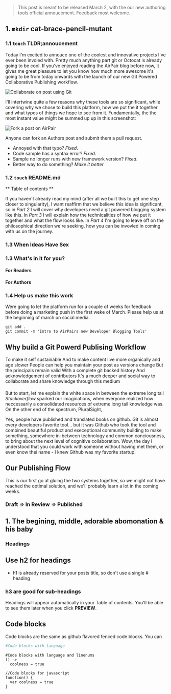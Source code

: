 > This post is meant to be released March 2, with the our new authoring tools official annoucement. Feedback most welcome.

## 1. `mkdir` cat-brace-pencil-mutant

### 1.1 `touch` TLDR;annoucement

Today I'm excited to annouce one of the coolest and innovative projects I've ever been involed with. Pretty much anything part git or Octocat is already going to be cool. If you've enjoyed reading the AirPair blog before now, it gives me great pleasure to let you know how much more awesome it's going to be from today onwards with the launch of our new Git Powered Collaborative Publishing workflow.

![Collaborate on post using Git](/static/img/pages/posts/post-authoring-flow.png)

I'll intertwine quite a few reasons why these tools are so significant, while covering why we chose to build this platform, how we put the it together and what types of things we hope to see from it. Fundamentally, the the most instant value might be summed up up in this screenshot:

![Fork a post on AirPair](/static/img/pages/posts/fork-post-dymo.png)

Anyone can fork an Authors post and submit them a pull request. 

- Annoyed with that typo? *Fixed*. 
- Code sample has a syntax error? *Fixed*.
- Sample no longer runs with new framework version? *Fixed*.
- Better way to do something? *Make it better*

### 1.2 `touch` README.md

** Table of contents **

If you haven't already read my mind (after all we built this to get one step closer to singularity), I want reaffirm that we believe this idea is significant, so in *Part 2* I will cover why developers need a git powered blogging system like this. In *Part 3* I will explain how the technicalities of how we put it together and what the flow looks like. In *Part 4* I'm going to leave off on the philosophical direction we're seeking, how you can be invovled in coming with us on the journey.

### 1.3 When Ideas Have Sex


### 1.3 What's in it for you?



#### For Readers

#### For Authors

### 1.4 Help us make this work

Were going to let the platform run for a couple of weeks for feedback before doing a marketing push in the first weke of March. Please help us at the beginning of march on social media.

```
git add .
git commit -m 'Intro to AirPairs new Developer Blogging Tools'
```

## Why build a Git Powerd Publising Workflow

To make it self sustainable
And to make content live more organically and age slower
People can help you maintain your post as versions change
But the principals remain valid
With a complete git backed history
And acknowledgement of contributors
It's a much deeper and social way to collaborate and share knowledge through this medium

####

 But to start, let me explain the white space in between the extreme long tail *Stackoverflow* sparked our imaginations, when everyone realized how neccessarily a consolidated resources of extreme long tail knowledge was. On the other end of the spectrum, PluralSight, 

Yes, people have published and translated books on github. Git is almost every developers favorite tool... but it was Github who took the tool and combined beautiful product and execeptional community building to make something, somewhere in-between technology and common conciousness, to bring about the next level of cognitive collaboration. Wow, the day I understood that you could work with someone without having met them, or even know thei name - I knew Github was my favorite startup.

## Our Publishing Flow

This is our first go at gluing the two systems together, so we might not have reached the optimal solution, and we'll probably learn a lot in the coming weeks.

### Draft => In Review => Published


## 1. The begining, middle, adorable abomonation & his baby

### Headings

## Use h2 for headings

- h1 is already reserved for your posts title, so don't use a single # heading

### h3 are good for sub-headings

Headings will appear automatically in your Table of contents. You'll be able to see them later when you click **PREVIEW**.

## Code blocks

Code blocks are the same as github flavored fenced code blocks. You can

```coffeescript
#Code blocks with language
```

```coffeescript,linenums=true
#Code blocks with language and linenums
() ->
  coolness = true
```

```javascript,linenums=true
//Code blocks for javascript
function() {
  var coolness = true
}
```

